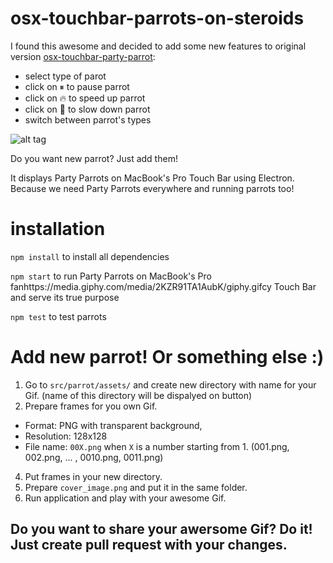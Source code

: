 # osx-touchbar-parrots-on-steroids

I found this awesome and decided to add some new features to original version [osx-touchbar-party-parrot](https://github.com/mjaniszew/osx-touchbar-party-parrot):
- select type of parot
- click on ⏸ to pause parrot
- click on 🔥 to speed up parrot
- click on 👮 to slow down parrot
- switch between parrot's types

![alt tag](https://media.giphy.com/media/2KZR91TA1AubK/giphy.gif)

Do you want new parrot? Just add them!

It displays Party Parrots on MacBook's Pro Touch Bar using Electron. Because we need Party Parrots everywhere and running parrots too!

# installation

`npm install` to install all dependencies

`npm start` to run Party Parrots on MacBook's Pro fanhttps://media.giphy.com/media/2KZR91TA1AubK/giphy.gifcy Touch Bar and serve its true purpose

`npm test` to test parrots

# Add new parrot! Or something else :)

1. Go to `src/parrot/assets/` and create new directory with name for your Gif. (name of this directory will be dispalyed on button)
2. Prepare frames for you own Gif.
  - Format: PNG with transparent background,
  - Resolution: 128x128
  - File name: `00X.png` when `X` is a number starting from 1. (001.png, 002.png, ... , 0010.png, 0011.png)
4. Put frames in your new directory.
5. Prepare `cover_image.png` and put it in the same folder.
6. Run application and play with your awesome Gif.

## Do you want to share your awersome Gif? Do it! Just create pull request with your changes.

